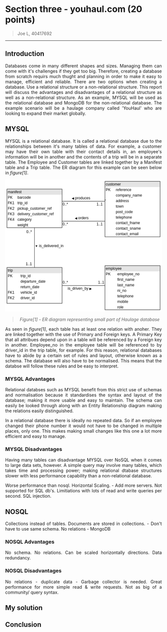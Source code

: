 # Section three - youhaul.com (20 points)

> Joe L, 40417692
<div style=text-align:justify;>

----

## Introduction

Databases come in many different shapes and sizes. Managing them can come with it's challenges if they get too big. Therefore, creating a database from scratch requirs much thught and planning in order to make it easy to manage, efficient and reliable. There are two options when creating a database. Use a relational structure or a non-relational structure. This report will discuss the advantages and disadvantages of a relational structure as well as a non-relational structure. As an example, MYSQL will be used as the relational database and MongoDB for the non-relational database. The example scenario will be a haulage company called 'YouHaul' who are looking to expand their market globally.


## MYSQL

MYSQL is a relational database. It is called a relational database due to the relationships between it's many tables of data. For example, a customer may have their own table with their contact details in, an employee's information will be in another and the contents of a trip will be in a separate table. The Employee and Customer tables are linked together by a Manifest table and a Trip table. The ER diagram for this example can be seen below in _figure[1]_.

<center>

![Figure 1 - ER Diagram](figure1.png)

> _Figure[1] - ER diagram representing small part of Haulage database_

</center>

As seen in _figure[1]_, each table has at least one relation with anoher. They are linked together with the use of Primary and Foreign keys. A Primary Key that all attribues depend upon in a table will be referenced by a Foreign key in another. Employee_no in the employee table will be referenced to by driver_id in the trip table, for example. For this reason, relational databases have to abide by a certain set of rules and layout, otherwise known as a schema. The database will also have to be normalised. This means that the databse will follow these rules and be easy to interpret.

### MYSQL Advantages

Relational databses such as MYSQL benefit from this strict use of schemas and normalisation because it standardises the syntax and layout of the database; making it more usable and easy to maintain. The schema can easily be looked through along with an Entity Relationship diagram making the relations easily distinguished.

In a relational database there is ideally no repeated data. So if an employee changed their phone number it would not have to be changed in multiple places, only one. This makes making small changes like this one a lot more efficient and easy to manage.

### MYSQL Disadvantages

Having many tables can disadvantage MYSQL over NoSQL when it comes to large data sets, however. A simple query may involve many tables, which takes time and processing power; making relational dtabase structures slower with less performance capability than a non-relational database.

Worse performance than nosql.
Horizontal Scaling. - Add more servers. Not supported for SQL db's.
Limitiations with lots of read and write queries per second.
SQL injection.

## NOSQL

Collections instead of tables.
Documents are stored in collections. - Don't have to use same schema.
No relations - MongoDB

### NOSQL Advantages

No schema.
No relations.
Can be scaled horizontally directions.
Data redundancy.

### NOSQL Disadvantages

No relations - duplicate data - Garbage collector is needed.
Great performance for more simple read & write requests.
Not as big of a community/ query syntax.

## My solution

## Conclusion
